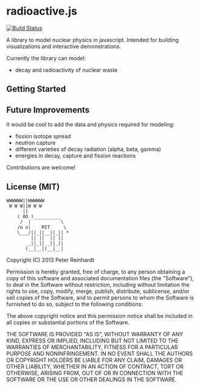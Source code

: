 radioactive.js
===============

[![Build Status](https://travis-ci.org/reinpk/radioactive.png?branch=master)](https://travis-ci.org/reinpk/radioactive)


A library to model nuclear physics in javascript. Intended for building visualizations and interactive demonstrations.

Currently the library can model:
- decay and radioactivity of nuclear waste

## Getting Started


## Future Improvements

It would be cool to add the data and physics required for modeling:
- fission isotope spread
- neutron capture
- different varieties of decay radiation (alpha, beta, gamma)
- energies in decay, capture and fission reactions

Contributions are welcome!

## License (MIT)

    WWWWWW||WWWWWW
     W W W||W W W
          ||
        ( OO )__________
         /  |           \
        /o o|    MIT     \
        \___/||_||__||_|| *
             || ||  || ||
            _||_|| _||_||
           (__|__|(__|__|

Copyright (C) 2013 Peter Reinhardt

Permission is hereby granted, free of charge, to any person obtaining a copy of this software and associated documentation files (the "Software"), to deal in the Software without restriction, including without limitation the rights to use, copy, modify, merge, publish, distribute, sublicense, and/or sell copies of the Software, and to permit persons to whom the Software is furnished to do so, subject to the following conditions:

The above copyright notice and this permission notice shall be included in all copies or substantial portions of the Software.

THE SOFTWARE IS PROVIDED "AS IS", WITHOUT WARRANTY OF ANY KIND, EXPRESS OR IMPLIED, INCLUDING BUT NOT LIMITED TO THE WARRANTIES OF MERCHANTABILITY, FITNESS FOR A PARTICULAR PURPOSE AND NONINFRINGEMENT. IN NO EVENT SHALL THE AUTHORS OR COPYRIGHT HOLDERS BE LIABLE FOR ANY CLAIM, DAMAGES OR OTHER LIABILITY, WHETHER IN AN ACTION OF CONTRACT, TORT OR OTHERWISE, ARISING FROM, OUT OF OR IN CONNECTION WITH THE SOFTWARE OR THE USE OR OTHER DEALINGS IN THE SOFTWARE.
